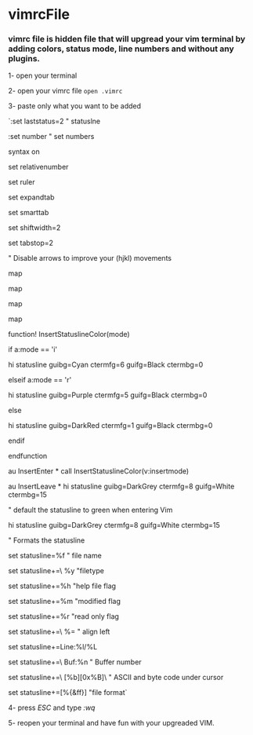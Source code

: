 # vimrcFile
 
### vimrc file is hidden file that will upgread your vim terminal by adding colors, status mode, line numbers and without any plugins.
 
1- open your terminal

2- open your vimrc file
`open .vimrc`

3- paste only what you want to be added

`:set laststatus=2   " statuslne

:set number         " set numbers

syntax on

set relativenumber

set ruler

set expandtab

set smarttab


set shiftwidth=2

set tabstop=2

" Disable arrows to improve your (hjkl) movements

map <Down> <NOP>

map <Up> <NOP>

map <Left> <NOP>

map <Right> <NOP>

function! InsertStatuslineColor(mode)

if a:mode == 'i'

hi statusline guibg=Cyan ctermfg=6 guifg=Black ctermbg=0

elseif a:mode == 'r'

hi statusline guibg=Purple ctermfg=5 guifg=Black ctermbg=0

else

hi statusline guibg=DarkRed ctermfg=1 guifg=Black ctermbg=0

endif

endfunction

au InsertEnter * call InsertStatuslineColor(v:insertmode)

au InsertLeave * hi statusline guibg=DarkGrey ctermfg=8 guifg=White ctermbg=15

" default the statusline to green when entering Vim

hi statusline guibg=DarkGrey ctermfg=8 guifg=White ctermbg=15

" Formats the statusline

set statusline=%f                           " file name

set statusline+=\ %y      "filetype

set statusline+=%h      "help file flag

set statusline+=%m      "modified flag

set statusline+=%r      "read only flag

set statusline+=\ %=                        " align left

set statusline+=Line:%l/%L

set statusline+=\ Buf:%n                    " Buffer number

set statusline+=\ [%b][0x%B]\               " ASCII and byte code under cursor

set statusline+=[%{&ff}] "file format`

4- press _ESC_ and type _:wq_

5- reopen your terminal and have fun with your upgreaded VIM.
 
